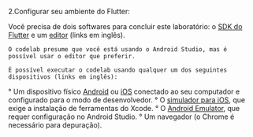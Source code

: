 2.Configurar seu ambiente do Flutter:
   
Você precisa de dois softwares para concluir este laboratório: o [SDK do Flutter](https://flutter.dev/docs/get-started/install)
e um [editor](https://flutter.dev/docs/get-started/editor) (links em inglês). 

    O codelab presume que você está usando o Android Studio, mas é possível usar o editor que preferir.

    É possível executar o codelab usando qualquer um dos seguintes dispositivos (links em inglês):
    
° Um dispositivo físico [Android](https://flutter.dev/docs/get-started/install/macos#set-up-your-android-device) ou [iOS](https://flutter.dev/docs/get-started/install/macos#deploy-to-ios-devices) conectado ao seu computador e configurado para o modo de desenvolvedor.
° O [simulador para iOS](https://flutter.dev/docs/get-started/install/macos#set-up-the-ios-simulator), que exige a instalação de ferramentas do Xcode.
° O [Android Emulator](https://flutter.dev/docs/get-started/install/macos#set-up-the-android-emulator), que requer configuração no Android Studio.
° Um navegador (o Chrome é necessário para depuração).
